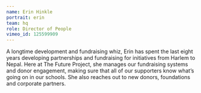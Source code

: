 ```yaml
---
name: Erin Hinkle
portrait: erin
team: hq
role: Director of People
vimeo_id: 125599909
---
```


A longtime development and fundraising whiz, Erin has spent the last eight years developing partnerships and fundraising for initiatives from Harlem to Nepal. Here at The Future Project, she manages our fundraising systems and donor engagement, making sure that all of our supporters know what’s going on in our schools. She also reaches out to new donors, foundations and corporate partners.